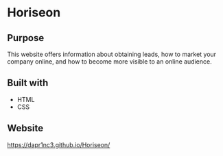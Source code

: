 # Horiseon 

## Purpose 
This website offers information about obtaining leads, how to market your company online, and how to become more visible to an online audience. 

## Built with 
* HTML
* CSS 

## Website

https://dapr1nc3.github.io/Horiseon/